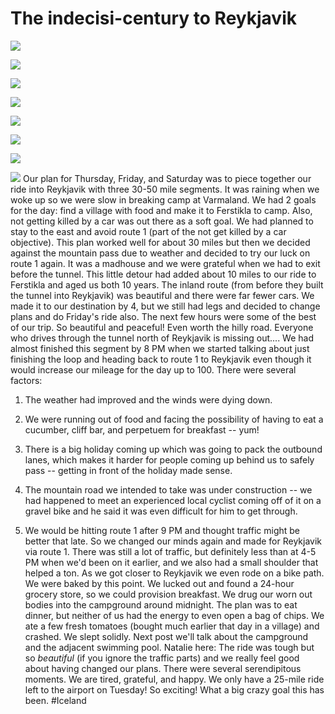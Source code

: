# The indecisi-century to Reykjavik

![](data/cf21b117-1ca9-40e3-afa2-be666611405e.jpg)
 
![](data/a61f30a4-baba-41e6-9153-4484b3c208fb.jpg)
 
![](data/30888536-5250-4982-9e64-aa42db828c9c.jpg)
 
![](data/70d6f8b8-5c53-4b8e-b68f-7f375de7d581.jpg)
 
![](data/310936c9-71b1-4bfd-a129-bad05d039bce.jpg)
 
![](data/62dd86ca-9db8-4dca-b906-c68b6601b5da.jpg)
 
![](data/3e419587-4508-45fc-9629-532ec2ceea7c.jpg)
 
![](data/7d72498b-41de-47fe-833c-c4b37f59451a.jpg)
 Our plan for Thursday, Friday, and Saturday was to piece together our ride into Reykjavik with three 30-50 mile segments. It was raining when we woke up so we were slow in breaking camp at Varmaland. We had 2 goals for the day: find a village with food and make it to Ferstikla to camp. Also, not getting killed by a car was out there as a soft goal. We had planned to stay to the east and avoid route 1 (part of the not get killed by a car objective). This plan worked well for about 30 miles but then we decided against the mountain pass due to weather and decided to try our luck on route 1 again. It was a madhouse and we were grateful when we had to exit before the tunnel. This little detour had added about 10 miles to our ride to Ferstikla and aged us both 10 years. The inland route (from before they built the tunnel into Reykjavik) was beautiful and there were far fewer cars. We made it to our destination by 4, but we still had legs and decided to change plans and do Friday's ride also. The next few hours were some of the best of our trip. So beautiful and peaceful! Even worth the hilly road. Everyone who drives through the tunnel north of Reykjavik is missing out.... We had almost finished this segment by 8 PM when we started talking about just finishing the loop and heading back to route 1 to Reykjavik even though it would increase our mileage for the day up to 100. There were several factors:  
1. The weather had improved and the winds were dying down.
 
2. We were running out of food and facing the possibility of having to eat a cucumber, cliff bar, and perpetuem for breakfast -- yum!
 
3. There is a big holiday coming up which was going to pack the outbound lanes, which makes it harder for people coming up behind us to safely pass -- getting in front of the holiday made sense.
 
4. The mountain road we intended to take was under construction -- we had happened to meet an experienced local cyclist coming off of it on a gravel bike and he said it was even difficult for him to get through.
 
5. We would be hitting route 1 after 9 PM and thought traffic might be better that late.
  So we changed our minds again and made for Reykjavik via route 1. There was still a lot of traffic, but definitely less than at 4-5 PM when we'd been on it earlier, and we also had a small shoulder that helped a ton. As we got closer to Reykjavik we even rode on a bike path. We were baked by this point. We lucked out and found a 24-hour grocery store, so we could provision breakfast. We drug our worn out bodies into the campground around midnight. The plan was to eat dinner, but neither of us had the energy to even open a bag of chips. We ate a few fresh tomatoes (bought much earlier that day in a village) and crashed. We slept solidly. Next post we'll talk about the campground and the adjacent swimming pool. Natalie here: The ride was tough but so *beautiful* (if you ignore the traffic parts) and we really feel good about having changed our plans. There were several serendipitous moments. We are tired, grateful, and happy. We only have a 25-mile ride left to the airport on Tuesday! So exciting! What a big crazy goal this has been.
#Iceland